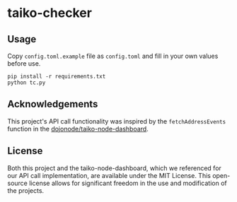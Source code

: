 # taiko-checker

## Usage

Copy `config.toml.example` file as `config.toml` and fill in your own values before use.

    pip install -r requirements.txt
    python tc.py


## Acknowledgements

This project's API call functionality was inspired by the `fetchAddressEvents` function in the [dojonode/taiko-node-dashboard](https://github.com/dojonode/taiko-node-dashboard/).

## License

Both this project and the taiko-node-dashboard, which we referenced for our API call implementation, are available under the MIT License. This open-source license allows for significant freedom in the use and modification of the projects.
